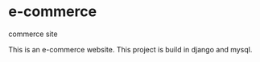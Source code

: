 # e-commerce
commerce site 


This is an e-commerce website. This project is build in django and mysql.  
